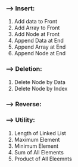 ### --> Insert:

1. Add data to Front
2. Add Array to Front
3. Add Node at Front
4. Append Data at End
5. Append Array at End
6. Append Node at End

### --> Deletion:

1. Delete Node by Data
2. Delete Node by Index

### --> Reverse:


### --> Utility:

1. Length of Linked List
2. Maximum Element
3. Minimum Element
4. Sum of All Elements
5. Product of All Eleemnts

